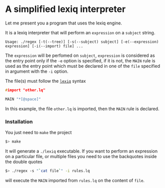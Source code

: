 # A simplified lexiq interpreter

Let me present you a program that uses the lexiq engine.

It is a lexiq interpreter that will perform an `expression` on a `subject` string.

`Usage: ./regex [-t(--tree)] [-s(--subject) subject] [-e(--expression) expression] [-i(--import) file] ...`

The `expression` will be perfomed on `subject`, `expression` is considered as the entry point only if the `-e` option is specified, if it is not, the `MAIN` rule is used as the entry point which must be declared in one of the `file` specified in argument with the `-i` option.

The file(s) must follow the [`lexiq`](https://github.com/mmerabet42/ft_regex) syntax
```C
#import "other.lq"

MAIN "*[@space]"
```

In this example, the file `other.lq` is imported, then the `MAIN` rule is declared. 

### Installation

You just need to `make` the project
```bash
$> make
```

It will generate a `./lexiq` executable.
If you want to perform an expression on a particular file, or multiple files you need to use the backquotes inside the double quotes
```bash
$> ./regex -s "`cat file`" -i rules.lq
```
will execute the `MAIN` imported from `rules.lq` on the content of `file`.
